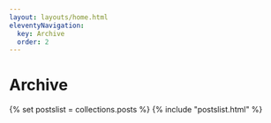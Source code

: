 ```yaml
---
layout: layouts/home.html
eleventyNavigation:
  key: Archive
  order: 2
---
```

<h1>Archive</h1>

{% set postslist = collections.posts %}
{% include "postslist.html" %}
